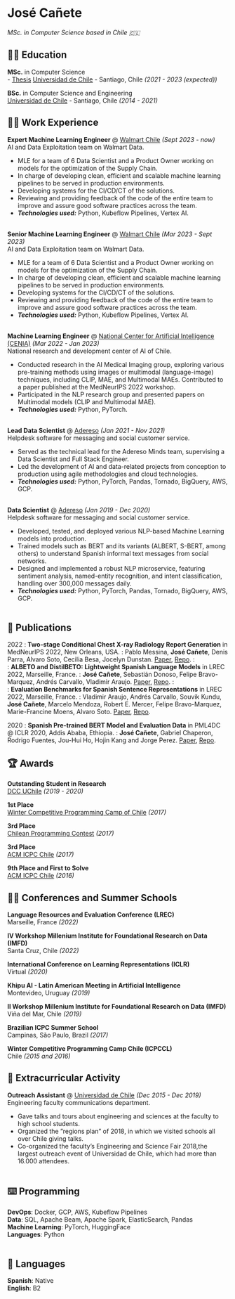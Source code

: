 # José Cañete

_MSc. in Computer Science based in Chile 🇨🇱_ <br>

## 👨‍🎓 Education

**MSc.** in Computer Science<br> - [Thesis](https://repositorio.uchile.cl/handle/2250/196742)
[Universidad de Chile](https://www.uchile.cl/) - Santiago, Chile _(2021 - 2023 (expected))_

**BSc.** in Computer Science and Engineering<br>
[Universidad de Chile](https://www.uchile.cl/) - Santiago, Chile _(2014 - 2021)_

## 🧑‍💻 Work Experience

**Expert Machine Learning Engineer** @ [Walmart Chile](https://walmartchile.cl/) _(Sept 2023 - now)_ <br>
AI and Data Exploitation team on Walmart Data.
- MLE for a team of 6 Data Scientist and a Product Owner working on models for the optimization of the Supply Chain.
- In charge of developing clean, efficient and scalable machine learning pipelines to be served in production environments.
- Developing systems for the CI/CD/CT of the solutions.
- Reviewing and providing feedback of the code of the entire team to improve and assure good software practices across the team.
- **_Technologies used:_** Python, Kubeflow Pipelines, Vertex AI.
<br><br>

**Senior Machine Learning Engineer** @ [Walmart Chile](https://walmartchile.cl/) _(Mar 2023 - Sept 2023)_ <br>
AI and Data Exploitation team on Walmart Data.
- MLE for a team of 6 Data Scientist and a Product Owner working on models for the optimization of the Supply Chain.
- In charge of developing clean, efficient and scalable machine learning pipelines to be served in production environments.
- Developing systems for the CI/CD/CT of the solutions.
- Reviewing and providing feedback of the code of the entire team to improve and assure good software practices across the team.
- **_Technologies used:_** Python, Kubeflow Pipelines, Vertex AI.
<br><br>

**Machine Learning Engineer** @ [National Center for Artificial Intelligence (CENIA)](https://cenia.cl/) _(Mar 2022 - Jan 2023)_ <br>
National research and development center of AI of Chile.
- Conducted research in the AI Medical Imaging group, exploring various pre-training methods using images or multimodal (language-image) techniques, including CLIP, MAE, and Multimodal MAEs. Contributed to a paper published at the MedNeurIPS 2022 workshop.
- Participated in the NLP research group and presented papers on Multimodal models (CLIP and Multimodal MAE).
- **_Technologies used:_** Python, PyTorch.
<br><br>

**Lead Data Scientist** @ [Adereso](https://adere.so/) _(Jan 2021 - Nov 2021)_ <br>
Helpdesk software for messaging and social customer service.
- Served as the technical lead for the Adereso Minds team, supervising a Data Scientist and Full Stack Engineer.
- Led the development of AI and data-related projects from conception to production using agile methodologies and cloud technologies.
- **_Technologies used:_** Python, PyTorch, Pandas, Tornado, BigQuery, AWS, GCP.
<br><br>

**Data Scientist** @ [Adereso](https://adere.so/) _(Jan 2019 - Dec 2020)_ <br>
Helpdesk software for messaging and social customer service.
- Developed, tested, and deployed various NLP-based Machine Learning models into production.
- Trained models such as BERT and its variants (ALBERT, S-BERT, among others) to understand Spanish informal text messages from social networks.
- Designed and implemented a robust NLP microservice, featuring sentiment analysis, named-entity recognition, and intent classification, handling over 300,000 messages daily.
- **_Technologies used:_** Python, PyTorch, Pandas, Tornado, BigQuery, AWS, GCP.
<br><br>

## 📝 Publications

2022
:   **Two-stage Conditional Chest X-ray Radiology Report Generation** in MedNeurIPS 2022, New Orleans, USA.
:   Pablo Messina, **José Cañete**, Denis Parra, Alvaro Soto, Cecilia Besa, Jocelyn Dunstan. [Paper](http://www.cse.cuhk.edu.hk/~qdou/public/medneurips2022/64.pdf), [Repo](https://github.com/PabloMessina/MedVQA/).
:   <br>
:   **ALBETO and DistilBETO: Lightweight Spanish Language Models** in LREC 2022, Marseille, France.
:   **José Cañete**, Sebastián Donoso, Felipe Bravo-Marquez, Andrés Carvallo, Vladimir Araujo. [Paper](https://arxiv.org/abs/2204.09145), [Repo](https://github.com/OpenCENIA/lightweight-spanish-language-models).
:   <br>
:   **Evaluation Benchmarks for Spanish Sentence Representations** in LREC 2022, Marseille, France.
:   Vladimir Araujo, Andrés Carvallo, Souvik Kundu, **José Cañete**, Marcelo Mendoza, Robert E. Mercer, Felipe Bravo-Marquez, Marie-Francine Moens, Alvaro Soto. [Paper](https://arxiv.org/abs/2204.07571), [Repo](https://github.com/OpenCENIA/Spanish-Sentence-Evaluation).

2020
:   **Spanish Pre-trained BERT Model and Evaluation Data** in PML4DC @ ICLR 2020, Addis Ababa, Ethiopia.
:   **José Cañete**, Gabriel Chaperon, Rodrigo Fuentes, Jou-Hui Ho, Hojin Kang and Jorge Perez. [Paper](https://users.dcc.uchile.cl/~jperez/papers/pml4dc2020.pdf), [Repo](https://github.com/dccuchile/beto).

  
## 🏆 Awards

**Outstanding Student in Research**<br>
[DCC UChile](https://dcc.uchile.cl) _(2019 - 2020)_ 

**1st Place**<br>
[Winter Competitive Programming Camp of Chile]() _(2017)_

**3rd Place**<br>
[Chilean Programming Contest]() _(2017)_

**3rd Place**<br>
[ACM ICPC Chile]() _(2017)_

**9th Place and First to Solve**<br>
[ACM ICPC Chile]() _(2016)_

## 👨‍🏫 Conferences and Summer Schools

**Language Resources and Evaluation Conference (LREC)**<br>
Marseille, France _(2022)_

**IV Workshop Millenium Institute for Foundational Research on Data (IMFD)**<br>
Santa Cruz, Chile _(2022)_

**International Conference on Learning Representations (ICLR)**<br>
Virtual _(2020)_

**Khipu AI - Latin American Meeting in Artificial Intelligence**<br>
Montevideo, Uruguay _(2019)_

**II Workshop Millenium Institute for Foundational Research on Data (IMFD)**<br>
Viña del Mar, Chile _(2019)_

**Brazilian ICPC Summer School**<br>
Campinas, São Paulo, Brazil _(2017)_

**Winter Competitive Programming Camp Chile (ICPCCL)**<br>
Chile _(2015 and 2016)_

## 📌 Extracurricular Activity

**Outreach Assistant** @ [Universidad de Chile](https://ingenieria.uchile.cl/extension) _(Dec 2015 - Dec 2019)_ <br>
Engineering faculty communications department.
- Gave talks and tours about engineering and sciences at the faculty to high school students.
- Organized the ”regions plan” of 2018, in which we visited schools all over Chile giving talks.
- Co-organized the faculty’s Engineering and Science Fair 2018,the largest outreach event of Universidad de Chile, which had more than 16.000 attendees.
<br><br>

## ⌨️ Programming

**DevOps**: Docker, GCP, AWS, Kubeflow Pipelines <br>
**Data**: SQL, Apache Beam, Apache Spark, ElasticSearch, Pandas <br>
**Machine Learning**: PyTorch, HuggingFace <br>
**Languages**: Python
<br><br>

## 💬 Languages

**Spanish**: Native <br>
**English**: B2
<br><br>
